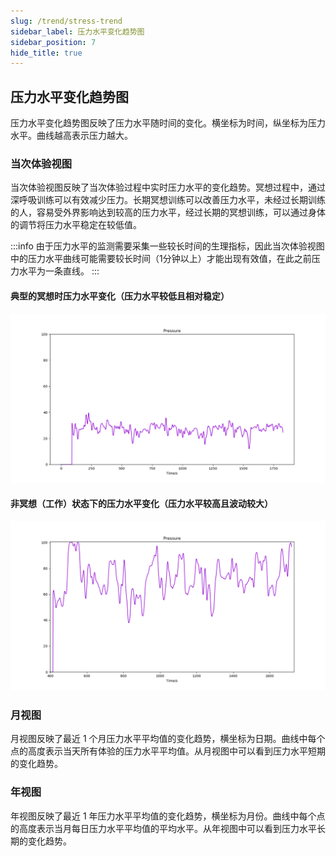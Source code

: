 ```yaml
---
slug: /trend/stress-trend
sidebar_label: 压力水平变化趋势图
sidebar_position: 7
hide_title: true
---
```


## 压力水平变化趋势图

压力水平变化趋势图反映了压力水平随时间的变化。横坐标为时间，纵坐标为压力水平。曲线越高表示压力越大。

### 当次体验视图

当次体验视图反映了当次体验过程中实时压力水平的变化趋势。冥想过程中，通过深呼吸训练可以有效减少压力。长期冥想训练可以改善压力水平，未经过长期训练的人，容易受外界影响达到较高的压力水平，经过长期的冥想训练，可以通过身体的调节将压力水平稳定在较低值。

:::info
由于压力水平的监测需要采集一些较长时间的生理指标，因此当次体验视图中的压力水平曲线可能需要较长时间（1分钟以上）才能出现有效值，在此之前压力水平为一条直线。
:::

#### 典型的冥想时压力水平变化（压力水平较低且相对稳定）
![典型的冥想时压力水平变化（压力水平较低且相对稳定）](Image3/30.PNG)

#### 非冥想（工作）状态下的压力水平变化（压力水平较高且波动较大）
![非冥想（工作）状态下的压力水平变化（压力水平较高且波动较大）](Image3/31.PNG)

### 月视图

月视图反映了最近 1 个月压力水平平均值的变化趋势，横坐标为日期。曲线中每个点的高度表示当天所有体验的压力水平平均值。从月视图中可以看到压力水平短期的变化趋势。

### 年视图

年视图反映了最近 1 年压力水平平均值的变化趋势，横坐标为月份。曲线中每个点的高度表示当月每日压力水平平均值的平均水平。从年视图中可以看到压力水平长期的变化趋势。
